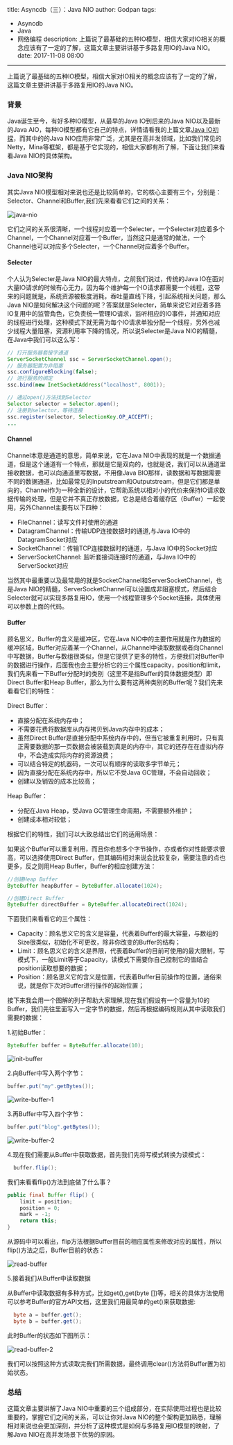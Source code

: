 title: Asyncdb（三）：Java NIO
author: Godpan
tags: 
- Asyncdb
- Java
- 网络编程
description: 上篇说了最基础的五种IO模型，相信大家对IO相关的概念应该有了一定的了解，这篇文章主要讲讲基于多路复用IO的Java NIO。
date: 2017-11-08 08:00
---

上篇说了最基础的五种IO模型，相信大家对IO相关的概念应该有了一定的了解，这篇文章主要讲讲基于多路复用IO的Java NIO。

### 背景

Java诞生至今，有好多种IO模型，从最早的Java IO到后来的Java NIO以及最新的Java AIO，每种IO模型都有它自己的特点，详情请看我的上篇文章[Java IO初探]()，而其中的的Java NIO应用非常广泛，尤其是在高并发领域，比如我们常见的Netty，Mina等框架，都是基于它实现的，相信大家都有所了解，下面让我们来看看Java NIO的具体架构。

### Java NIO架构

其实Java NIO模型相对来说也还是比较简单的，它的核心主要有三个，分别是：Selector、Channel和Buffer,我们先来看看它们之间的关系：

![java-nio](/images/2017/11/java-nio.png)

它们之间的关系很清晰，一个线程对应着一个Selecter，一个Selecter对应着多个Channel，一个Channel对应着一个Buffer，当然这只是通常的做法，一个Channel也可以对应多个Selecter，一个Channel对应着多个Buffer。

#### Selecter

个人认为Selecter是Java NIO的最大特点，之前我们说过，传统的Java IO在面对大量IO请求的时候有心无力，因为每个维护每一个IO请求都需要一个线程，这带来的问题就是，系统资源被极度消耗，吞吐量直线下降，引起系统相关问题，那么Java NIO是如何解决这个问题的呢？答案就是Selecter，简单来说它对应着多路IO复用中的监管角色，它负责统一管理IO请求，监听相应的IO事件，并通知对应的线程进行处理，这种模式下就无需为每个IO请求单独分配一个线程，另外也减少线程大量阻塞，资源利用率下降的情况，所以说Selecter是Java NIO的精髓，在Java中我们可以这么写：

```java
// 打开服务器套接字通道
ServerSocketChannel ssc = ServerSocketChannel.open();
// 服务器配置为非阻塞
ssc.configureBlocking(false);
// 进行服务的绑定
ssc.bind(new InetSocketAddress("localhost", 8001));

// 通过open()方法找到Selector
Selector selector = Selector.open();
// 注册到selector，等待连接
ssc.register(selector, SelectionKey.OP_ACCEPT);
...
```

#### Channel

Channel本意是通道的意思，简单来说，它在Java NIO中表现的就是一个数据通道，但是这个通道有一个特点，那就是它是双向的，也就是说，我们可以从通道里接收数据，也可以向通道里写数据，不用像Java BIO那样，读数据和写数据需要不同的数据通道，比如最常见的Inputstream和Outputstream，但是它们都是单向的，Channel作为一种全新的设计，它帮助系统以相对小的代价来保持IO请求数据传输的处理，但是它并不真正存放数据，它总是结合着缓存区（Buffer）一起使用，另外Channel主要有以下四种：

- FileChannel：读写文件时使用的通道
- DatagramChannel：传输UDP连接数据时的通道,与Java IO中的DatagramSocket对应
- SocketChannel：传输TCP连接数据时的通道，与Java IO中的Socket对应
- ServerSocketChannel: 监听套接词连接时的通道，与Java IO中的ServerSocket对应

当然其中最重要以及最常用的就是SocketChannel和ServerSocketChannel，也是Java NIO的精髓，ServerSocketChannel可以设置成非阻塞模式，然后结合Selecter就可以实现多路复用IO，使用一个线程管理多个Socket连接，具体使用可以参数上面的代码。

#### Buffer

顾名思义，Buffer的含义是缓冲区，它在Java NIO中的主要作用就是作为数据的缓冲区域，Buffer对应着某一个Channel，从Channel中读取数据或者向Channel中写数据，Buffer与数组很类似，但是它提供了更多的特性，方便我们对Buffer中的数据进行操作，后面我也会主要分析它的三个属性capacity，position和limit，我们先来看一下Buffer分配时的类别（这里不是指Buffer的具体数据类型）即Direct Buffer和Heap Buffer，那么为什么要有这两种类别的Buffer呢？我们先来看看它们的特性：

Direct Buffer：

- 直接分配在系统内存中；
- 不需要花费将数据库从内存拷贝到Java内存中的成本；
- 虽然Direct Buffer是直接分配中系统内存中的，但当它被重复利用时，只有真正需要数据的那一页数据会被装载到真是的内存中，其它的还存在在虚拟内存中，不会造成实际内存的资源浪费；
- 可以结合特定的机器码，一次可以有顺序的读取多字节单元；
- 因为直接分配在系统内存中，所以它不受Java GC管理，不会自动回收；
- 创建以及销毁的成本比较高；

Heap Buffer： 

- 分配在Java Heap，受Java GC管理生命周期，不需要额外维护；
- 创建成本相对较低；

根据它们的特性，我们可以大致总结出它们的适用场景：

如果这个Buffer可以重复利用，而且你也想多个字节操作，亦或者你对性能要求很高，可以选择使用Direct Buffer，但其编码相对来说会比较复杂，需要注意的点也更多，反之则用Heap Buffer，Buffer的相应创建方法：

```java
//创建Heap Buffer
ByteBuffer heapBuffer = ByteBuffer.allocate(1024);

//创建Direct Buffer
ByteBuffer directBuffer = ByteBuffer.allocateDirect(1024);
```


下面我们来看看它的三个属性：

- Capacity：顾名思义它的含义是容量，代表着Buffer的最大容量，与数组的Size很类似，初始化不可更改，除非你改变的Buffer的结构；
- Limit：顾名思义它的含义是界限，代表着Buffer的目前可使用的最大限制，写模式下，一般Limit等于Capacity，读模式下需要你自己控制它的值结合position读取想要的数据；
- Position：顾名思义它的含义是位置，代表着Buffer目前操作的位置，通俗来说，就是你下次对Buffer进行操作的起始位置；

接下来我会用一个图解的列子帮助大家理解,现在我们假设有一个容量为10的Buffer，我们先往里面写入一定字节的数据，然后再根据编码规则从其中读取我们需要的数据：

1.初始Buffer：

```java
ByteBuffer buffer = ByteBuffer.allocate(10);
```

![init-buffer](/images/2017/11/init-buffer.png)

2.向Buffer中写入两个字节：

```java
buffer.put("my".getBytes());
```

![write-buffer-1](/images/2017/11/write-buffer-1.png)

3.再Buffer中写入四个字节：

```java
buffer.put("blog".getBytes());
```

![write-buffer-2](/images/2017/11/write-buffer-2.png)

4.现在我们需要从Buffer中获取数据，首先我们先将写模式转换为读模式：

```java
  buffer.flip();
```

我们来看看flip()方法到底做了什么事？

```java
public final Buffer flip() {
    limit = position;
    position = 0;
    mark = -1;
    return this;
}
```

从源码中可以看出，flip方法根据Buffer目前的相应属性来修改对应的属性，所以flip()方法之后，Buffer目前的状态：

![read-buffer](/images/2017/11/read-buffer.png)

5.接着我们从Buffer中读取数据

从Buffer中读取数据有多种方式，比如get(),get(byte [])等，相关的具体方法使用可以参考Buffer的官方API文档，这里我们用最简单的get()来获取数据:

```java
  byte a = buffer.get();
  byte b = buffer.get();
```

此时Buffer的状态如下图所示：

![read-buffer-2](/images/2017/11/read-buffer-2.png)

我们可以按照这种方式读取完我们所需数据，最终调用clear()方法将Buffer置为初始状态。

### 总结

这篇文章主要讲解了Java NIO中重要的三个组成部分，在实际使用过程也是比较重要的，掌握它们之间的关系，可以让你对Java NIO的整个架构更加熟悉，理解相对来说也会更加深刻，并分析了这种模式是如何与多路复用IO模型的映射，了解Java NIO在高并发场景下优势的原因。



